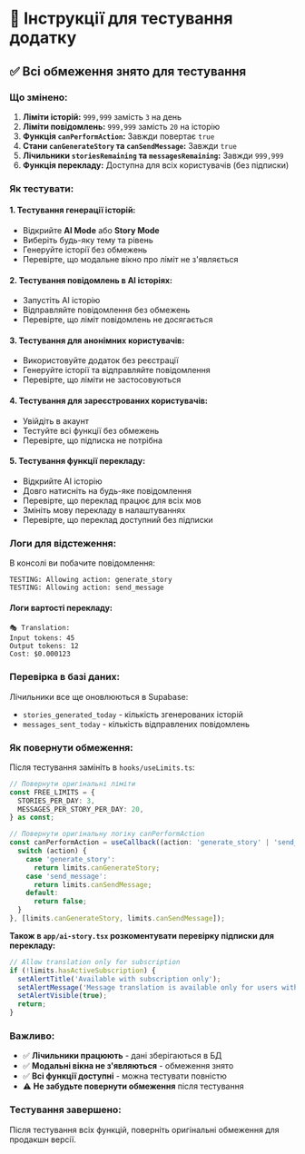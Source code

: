 # 🧪 Інструкції для тестування додатку

## ✅ Всі обмеження знято для тестування

### **Що змінено:**

1. **Ліміти історій:** `999,999` замість `3` на день
2. **Ліміти повідомлень:** `999,999` замість `20` на історію
3. **Функція `canPerformAction`:** Завжди повертає `true`
4. **Стани `canGenerateStory` та `canSendMessage`:** Завжди `true`
5. **Лічильники `storiesRemaining` та `messagesRemaining`:** Завжди `999,999`
6. **Функція перекладу:** Доступна для всіх користувачів (без підписки)

### **Як тестувати:**

#### **1. Тестування генерації історій:**
- Відкрийте **AI Mode** або **Story Mode**
- Виберіть будь-яку тему та рівень
- Генеруйте історії без обмежень
- Перевірте, що модальне вікно про ліміт не з'являється

#### **2. Тестування повідомлень в AI історіях:**
- Запустіть AI історію
- Відправляйте повідомлення без обмежень
- Перевірте, що ліміт повідомлень не досягається

#### **3. Тестування для анонімних користувачів:**
- Використовуйте додаток без реєстрації
- Генеруйте історії та відправляйте повідомлення
- Перевірте, що ліміти не застосовуються

#### **4. Тестування для зареєстрованих користувачів:**
- Увійдіть в акаунт
- Тестуйте всі функції без обмежень
- Перевірте, що підписка не потрібна

#### **5. Тестування функції перекладу:**
- Відкрийте AI історію
- Довго натисніть на будь-яке повідомлення
- Перевірте, що переклад працює для всіх мов
- Змініть мову перекладу в налаштуваннях
- Перевірте, що переклад доступний без підписки

### **Логи для відстеження:**

В консолі ви побачите повідомлення:
```
TESTING: Allowing action: generate_story
TESTING: Allowing action: send_message
```

#### **Логи вартості перекладу:**
```
🎭 Translation:
Input tokens: 45
Output tokens: 12
Cost: $0.000123
```

### **Перевірка в базі даних:**

Лічильники все ще оновлюються в Supabase:
- `stories_generated_today` - кількість згенерованих історій
- `messages_sent_today` - кількість відправлених повідомлень

### **Як повернути обмеження:**

Після тестування замініть в `hooks/useLimits.ts`:

```typescript
// Повернути оригінальні ліміти
const FREE_LIMITS = {
  STORIES_PER_DAY: 3,
  MESSAGES_PER_STORY_PER_DAY: 20,
} as const;

// Повернути оригінальну логіку canPerformAction
const canPerformAction = useCallback((action: 'generate_story' | 'send_message') => {
  switch (action) {
    case 'generate_story':
      return limits.canGenerateStory;
    case 'send_message':
      return limits.canSendMessage;
    default:
      return false;
  }
}, [limits.canGenerateStory, limits.canSendMessage]);
```

**Також в `app/ai-story.tsx` розкоментувати перевірку підписки для перекладу:**

```typescript
// Allow translation only for subscription
if (!limits.hasActiveSubscription) {
  setAlertTitle('Available with subscription only');
  setAlertMessage('Message translation is available only for users with subscription.');
  setAlertVisible(true);
  return;
}
```

### **Важливо:**

- ✅ **Лічильники працюють** - дані зберігаються в БД
- ✅ **Модальні вікна не з'являються** - обмеження знято
- ✅ **Всі функції доступні** - можна тестувати повністю
- ⚠️ **Не забудьте повернути обмеження** після тестування

### **Тестування завершено:**

Після тестування всіх функцій, поверніть оригінальні обмеження для продакшн версії. 